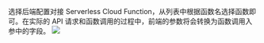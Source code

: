 选择后端配置对接 Serverless Cloud Function，从列表中根据函数名选择函数即可。在实际的 API 请求和函数调用的过程中，前端的参数将会转换为函数调用入参中的字段。
![](https://i.imgur.com/LC4zl2t.png)